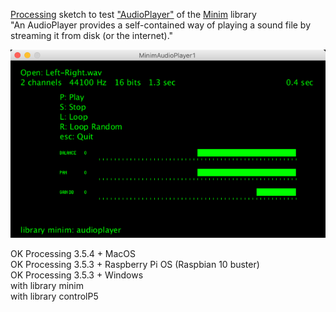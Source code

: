 [Processing](https://processing.org/) sketch to test ["AudioPlayer"](http://code.compartmental.net/minim/audioplayer_class_audioplayer.html) of the [Minim](http://code.compartmental.net/minim/) library   
"An AudioPlayer provides a self-contained way of playing a sound file by streaming it from disk (or the internet)."  

![MinimAudioPlayer1](MinimAudioPlayer1.png)

OK Processing 3.5.4 + MacOS  
OK Processing 3.5.3 + Raspberry Pi OS (Raspbian 10 buster)  
OK Processing 3.5.3 + Windows  
with library minim  
with library controlP5  
